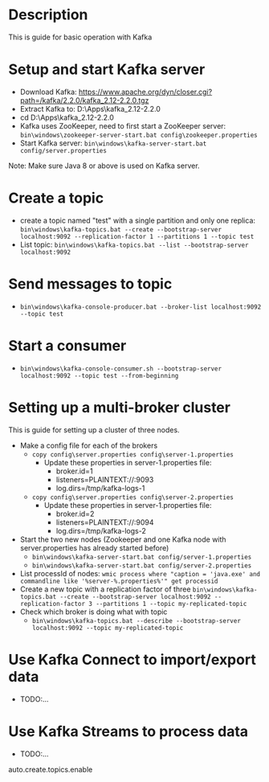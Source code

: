 # Description
This is guide for basic operation with Kafka
# Setup and start Kafka server
- Download Kafka: https://www.apache.org/dyn/closer.cgi?path=/kafka/2.2.0/kafka_2.12-2.2.0.tgz
- Extract Kafka to: D:\Apps\kafka_2.12-2.2.0
- cd D:\Apps\kafka_2.12-2.2.0
- Kafka uses ZooKeeper, need to first start a ZooKeeper server: `bin\windows\zookeeper-server-start.bat config\zookeeper.properties`
- Start Kafka server: `bin\windows\kafka-server-start.bat config/server.properties`

Note: Make sure Java 8 or above is used on Kafka server.

# Create a topic
- create a topic named "test" with a single partition and only one replica: `bin\windows\kafka-topics.bat --create --bootstrap-server localhost:9092 --replication-factor 1 --partitions 1 --topic test`
- List topic: `bin\windows\kafka-topics.bat --list --bootstrap-server localhost:9092`
# Send messages to topic
- `bin\windows\kafka-console-producer.bat --broker-list localhost:9092 --topic test`
# Start a consumer
- `bin\windows\kafka-console-consumer.sh --bootstrap-server localhost:9092 --topic test --from-beginning`
# Setting up a multi-broker cluster
This is guide for setting up a cluster of three nodes.
- Make a config file for each of the brokers
  - `copy config\server.properties config\server-1.properties`
    - Update these properties in server-1.properties file:
        - broker.id=1
        - listeners=PLAINTEXT://:9093
        - log.dirs=/tmp/kafka-logs-1
  - `copy config\server.properties config\server-2.properties`
      - Update these properties in server-1.properties file:
        - broker.id=2
        - listeners=PLAINTEXT://:9094
        - log.dirs=/tmp/kafka-logs-2
- Start the two new nodes (Zookeeper and one Kafka node with server.properties has already started before)
  - `bin\windows\kafka-server-start.bat config/server-1.properties`
  - `bin\windows\kafka-server-start.bat config/server-2.properties`
- List processId of nodes: `wmic process where "caption = 'java.exe' and commandline like '%server-%.properties%'" get processid`
- Create a new topic with a replication factor of three
  `bin\windows\kafka-topics.bat --create --bootstrap-server localhost:9092 --replication-factor 3 --partitions 1 --topic my-replicated-topic`
- Check which broker is doing what with topic
  - `bin\windows\kafka-topics.bat --describe --bootstrap-server localhost:9092 --topic my-replicated-topic`
# Use Kafka Connect to import/export data
- TODO:...
# Use Kafka Streams to process data
- TODO:...


auto.create.topics.enable

